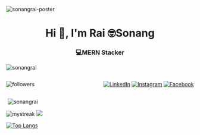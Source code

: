 <img src="https://github.com/sonangrai/sonangrai/blob/main/pof.jpg" alt="sonangrai-poster" /><h1 align="center">Hi 👋, I'm Rai 🤓Sonang</h1>

<h3 align="center">💻MERN Stacker</h3>

<p align="left"> <img src="https://komarev.com/ghpvc/?username=sonangrai&label=Profile%20views&color=0e75b6&style=flat" alt="sonangrai" /> </p>

<div style="display:flex; justify-content:space-between; align-items:center; margin: 2em 0;">
<img alt="followers" title="Follow me on Github" src="https://img.shields.io/github/followers/madushadhanushka?color=236ad3&style=for-the-badge&logo=github&label=Follow"/>

<div>
<a href="https://www.linkedin.com/in/sonahang-rai/" target="_blank"><img src="https://img.shields.io/badge/LinkedIn-%230077B5.svg?&style=flat-square&logo=linkedin&logoColor=white" alt="LinkedIn"></a>
<a href="https://www.instagram.com/soonangrai/" target="_blank"><img src="https://img.shields.io/badge/Instagram-%23E4405F.svg?&style=flat-square&logo=instagram&logoColor=white" alt="Instagram"></a>
<a href="https://www.facebook.com/soonangrai" target="_blank"><img src="https://img.shields.io/badge/Facebook-%231877F2.svg?&style=flat-square&logo=facebook&logoColor=white" alt="Facebook"></a>
</div>
</div>

<p>&nbsp;<img align="center" src="https://github-readme-stats.vercel.app/api?username=sonangrai&show_icons=true&locale=en" alt="sonangrai" /></p>

<img src="https://github-readme-streak-stats.herokuapp.com/?user=sonangrai&theme=tokyonight" alt="mystreak"/>

<img src="https://github-profile-trophy.vercel.app/?username=sonangrai&theme=juicyfresh&no-bg=true" />

[![Top Langs](https://github-readme-stats.vercel.app/api/top-langs/?username=sonangrai&layout=compact)](https://github.com/anuraghazra/github-readme-stats)

